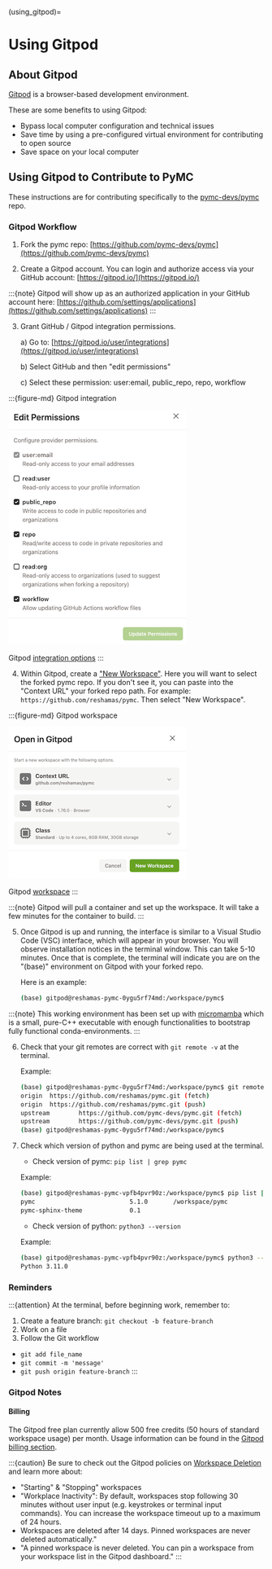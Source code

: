(using_gitpod)=
# Using Gitpod

## About Gitpod
[Gitpod](https://www.gitpod.io/) is a browser-based development environment.

These are some benefits to using Gitpod:

- Bypass local computer configuration and technical issues
- Save time by using a pre-configured virtual environment for contributing to open source
- Save space on your local computer

## Using Gitpod to Contribute to PyMC

These instructions are for contributing specifically to the [pymc-devs/pymc](https://github.com/pymc-devs/pymc) repo.

### Gitpod Workflow

1. Fork the pymc repo: [https://github.com/pymc-devs/pymc](https://github.com/pymc-devs/pymc)

2. Create a Gitpod account. You can login and authorize access via your GitHub account:  [https://gitpod.io/](https://gitpod.io/)

:::{note}
Gitpod will show up as an authorized application in your GitHub account here: [https://github.com/settings/applications](https://github.com/settings/applications)
:::

3. Grant GitHub / Gitpod integration permissions.

    a) Go to: [https://gitpod.io/user/integrations](https://gitpod.io/user/integrations)

    b) Select GitHub and then "edit permissions"

    c) Select these permission: user:email, public_repo, repo, workflow

:::{figure-md} Gitpod integration

![gitpod_integration](gitpod/gitpod_integration.png)

Gitpod [integration options](https://gitpod.io/user/integrations)
:::

4. Within Gitpod, create a ["New Workspace"](https://gitpod.io/workspaces).  Here you will want to select the forked pymc repo. If you don't see it, you can paste into the "Context URL" your forked repo path.  For example:  `https://github.com/reshamas/pymc`.  Then select "New Workspace".

:::{figure-md} Gitpod workspace

![gitpod_workspace](gitpod/gitpod_workspace.png)

Gitpod [workspace](https://gitpod.io/workspaces)
:::

:::{note}
Gitpod will pull a container and set up the workspace.  It will take a few minutes for the container to build.
:::

5. Once Gitpod is up and running, the interface is similar to a Visual Studio Code (VSC) interface, which will appear in your browser. You will observe installation notices in the terminal window.  This can take 5-10 minutes. Once that is complete, the terminal will indicate you are on the "(base)" environment on Gitpod with your forked repo.

    Here is an example:

    ```bash
    (base) gitpod@reshamas-pymc-0ygu5rf74md:/workspace/pymc$
    ```

:::{note}
This working environment has been set up with [micromamba](https://mamba.readthedocs.io/en/latest/user_guide/micromamba.html) which is a small, pure-C++ executable with enough functionalities to bootstrap fully functional conda-environments.
:::

6. Check that your git remotes are correct with `git remote -v` at the terminal.

    Example:

    ```bash
    (base) gitpod@reshamas-pymc-0ygu5rf74md:/workspace/pymc$ git remote -v
    origin  https://github.com/reshamas/pymc.git (fetch)
    origin  https://github.com/reshamas/pymc.git (push)
    upstream        https://github.com/pymc-devs/pymc.git (fetch)
    upstream        https://github.com/pymc-devs/pymc.git (push)
    (base) gitpod@reshamas-pymc-0ygu5rf74md:/workspace/pymc$
    ```

7. Check which version of python and pymc are being used at the terminal.

    * Check version of pymc: `pip list | grep pymc`

    Example:

    ```bash
    (base) gitpod@reshamas-pymc-vpfb4pvr90z:/workspace/pymc$ pip list | grep pymc
    pymc                          5.1.0       /workspace/pymc
    pymc-sphinx-theme             0.1
    ```

    * Check version of python: `python3 --version`

    Example:

    ```bash
    (base) gitpod@reshamas-pymc-vpfb4pvr90z:/workspace/pymc$ python3 --version
    Python 3.11.0
    ```

### Reminders

:::{attention}
At the terminal, before beginning work, remember to:

1. Create a feature branch: `git checkout -b feature-branch`
1. Work on a file
1. Follow the Git workflow
  * `git add file_name`
  * `git commit -m 'message'`
  * `git push origin feature-branch`
:::

### Gitpod Notes

#### Billing
The Gitpod free plan currently allow 500 free credits (50 hours of standard workspace usage) per month. Usage information can be found in the [Gitpod billing section](https://gitpod.io/user/billing).

:::{caution}
Be sure to check out the Gitpod policies on [Workspace Deletion](https://www.gitpod.io/docs/configure/workspaces/workspace-lifecycle#workspace-deletion) and learn more about:

- "Starting" & "Stopping" workspaces
- "Workplace Inactivity": By default, workspaces stop following 30 minutes without user input (e.g. keystrokes or terminal input commands). You can increase the workspace timeout up to a maximum of 24 hours.
- Workspaces are deleted after 14 days. Pinned workspaces are never deleted automatically."
- "A pinned workspace is never deleted. You can pin a workspace from your workspace list in the Gitpod dashboard."
:::